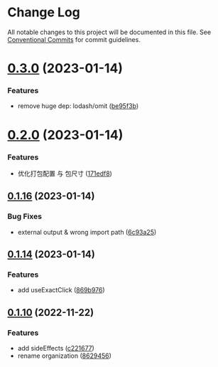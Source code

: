 # Change Log

All notable changes to this project will be documented in this file.
See [Conventional Commits](https://conventionalcommits.org) for commit guidelines.

# [0.3.0](https://github.com/xiaomingTang/xiaoming/compare/v0.2.0...v0.3.0) (2023-01-14)


### Features

* remove huge dep: lodash/omit ([be95f3b](https://github.com/xiaomingTang/xiaoming/commit/be95f3b9f598a1ff056cdcdf0573cf1347918e5a))





# [0.2.0](https://github.com/xiaomingTang/xiaoming/compare/v0.1.16...v0.2.0) (2023-01-14)


### Features

* 优化打包配置 与 包尺寸 ([171edf8](https://github.com/xiaomingTang/xiaoming/commit/171edf82059cd76a216f7c6ea14ededb7003d0ea))





## [0.1.16](https://github.com/xiaomingTang/xiaoming/compare/v0.1.15...v0.1.16) (2023-01-14)


### Bug Fixes

* external output & wrong import path ([6c93a25](https://github.com/xiaomingTang/xiaoming/commit/6c93a25c479dc81b4d2a10c8eb07cb63e07c4b05))





## [0.1.14](https://github.com/xiaomingTang/xiaoming/compare/v0.1.13...v0.1.14) (2023-01-14)


### Features

* add useExactClick ([869b976](https://github.com/xiaomingTang/xiaoming/commit/869b976f8d4a07fdb20364dcb1c3556b4dfe87aa))





## [0.1.10](https://github.com/xiaomingTang/xiaoming/compare/v0.1.9...v0.1.10) (2022-11-22)


### Features

* add sideEffects ([c221677](https://github.com/xiaomingTang/xiaoming/commit/c221677bca63787cdbf9ff6087211204e5ed384b))
* rename organization ([8629456](https://github.com/xiaomingTang/xiaoming/commit/86294565d727d165aacc0099238c1ed5f7b16c41))
